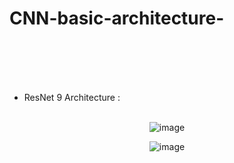 # CNN-basic-architecture-

<br><br><br><br>
- ResNet 9 Architecture : <br><br>
<div align="center">
  
![image](https://github.com/Poulami2515/CNN-basic-architecture-/assets/91011865/3366a5df-caed-4b45-a390-d6c04f000fa5) <br>
  
![image](https://github.com/Poulami2515/CNN-basic-architecture-/assets/91011865/dc59847f-febe-45ed-8207-c4ba06aa15cb) </div>

